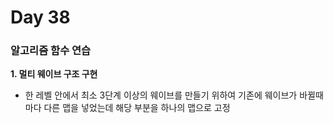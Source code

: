 # Day 38

### 알고리즘 함수 연습

**1. 멀티 웨이브 구조 구현**

- 한 레벨 안에서 최소 3단계 이상의 웨이브를 만들기 위하여 기존에 웨이브가 바뀔때마다 다른 맵을 넣었는데 해당 부분을 하나의 맵으로 고정

